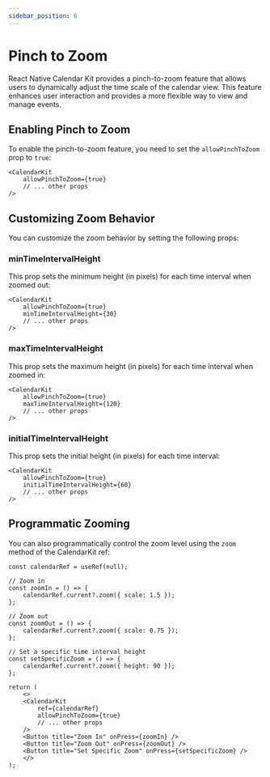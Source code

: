 ```yaml
---
sidebar_position: 6
---
```


# Pinch to Zoom

React Native Calendar Kit provides a pinch-to-zoom feature that allows users to dynamically adjust the time scale of the calendar view. This feature enhances user interaction and provides a more flexible way to view and manage events.

## Enabling Pinch to Zoom

To enable the pinch-to-zoom feature, you need to set the `allowPinchToZoom` prop to `true`:

```tsx
<CalendarKit
    allowPinchToZoom={true}
    // ... other props
/>
```

## Customizing Zoom Behavior

You can customize the zoom behavior by setting the following props:

### minTimeIntervalHeight

This prop sets the minimum height (in pixels) for each time interval when zoomed out:

```tsx
<CalendarKit
    allowPinchToZoom={true}
    minTimeIntervalHeight={30}
    // ... other props
/>
```

### maxTimeIntervalHeight

This prop sets the maximum height (in pixels) for each time interval when zoomed in:

```tsx
<CalendarKit
    allowPinchToZoom={true}
    maxTimeIntervalHeight={120}
    // ... other props
/>
```

### initialTimeIntervalHeight

This prop sets the initial height (in pixels) for each time interval:

```tsx
<CalendarKit
    allowPinchToZoom={true}
    initialTimeIntervalHeight={60}
    // ... other props
/>
```

## Programmatic Zooming

You can also programmatically control the zoom level using the `zoom` method of the CalendarKit ref:

```tsx
const calendarRef = useRef(null);

// Zoom in
const zoomIn = () => {
    calendarRef.current?.zoom({ scale: 1.5 });
};

// Zoom out
const zoomOut = () => {
    calendarRef.current?.zoom({ scale: 0.75 });
};

// Set a specific time interval height
const setSpecificZoom = () => {
    calendarRef.current?.zoom({ height: 90 });
};

return (
    <>
    <CalendarKit
        ref={calendarRef}
        allowPinchToZoom={true}
        // ... other props
    />
    <Button title="Zoom In" onPress={zoomIn} />
    <Button title="Zoom Out" onPress={zoomOut} />
    <Button title="Set Specific Zoom" onPress={setSpecificZoom} />
    </>
);
```